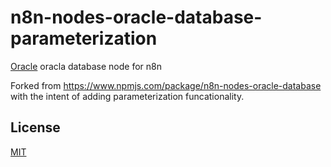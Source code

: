 # n8n-nodes-oracle-database-parameterization

[Oracle](https://docs.oracle.com/en/database/oracle/oracle-database/) oracla database node for n8n

Forked from https://www.npmjs.com/package/n8n-nodes-oracle-database with the intent of adding parameterization funcationality.

## License

[MIT](https://github.com/matheuspeluchi/n8n-nodes-oracle-database/blob/main/LICENSE.md)
